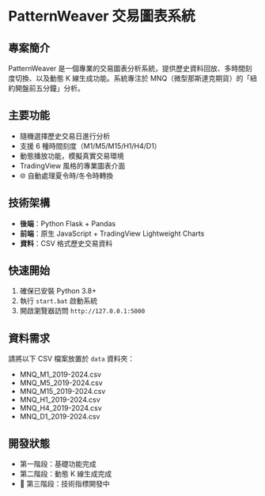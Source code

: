 # PatternWeaver 交易圖表系統

## 專案簡介
PatternWeaver 是一個專業的交易圖表分析系統，提供歷史資料回放、多時間刻度切換、以及動態 K 線生成功能。系統專注於 MNQ（微型那斯達克期貨）的「紐約開盤前五分鐘」分析。

## 主要功能
- 隨機選擇歷史交易日進行分析
- 支援 6 種時間刻度（M1/M5/M15/H1/H4/D1）
- 動態播放功能，模擬真實交易環境
- TradingView 風格的專業圖表介面
- 🌐 自動處理夏令時/冬令時轉換

## 技術架構
- **後端**：Python Flask + Pandas
- **前端**：原生 JavaScript + TradingView Lightweight Charts
- **資料**：CSV 格式歷史交易資料

## 快速開始
1. 確保已安裝 Python 3.8+
2. 執行 `start.bat` 啟動系統
3. 開啟瀏覽器訪問 `http://127.0.0.1:5000`

## 資料需求
請將以下 CSV 檔案放置於 `data` 資料夾：
- MNQ_M1_2019-2024.csv
- MNQ_M5_2019-2024.csv
- MNQ_M15_2019-2024.csv
- MNQ_H1_2019-2024.csv
- MNQ_H4_2019-2024.csv
- MNQ_D1_2019-2024.csv

## 開發狀態
- 第一階段：基礎功能完成
- 第二階段：動態 K 線生成完成
- 🚧 第三階段：技術指標開發中